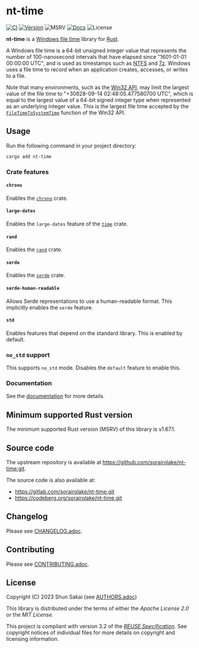 <!--
SPDX-FileCopyrightText: 2023 Shun Sakai

SPDX-License-Identifier: Apache-2.0 OR MIT
-->

# nt-time

[![CI][ci-badge]][ci-url]
[![Version][version-badge]][version-url]
![MSRV][msrv-badge]
[![Docs][docs-badge]][docs-url]
![License][license-badge]

**nt-time** is a [Windows file time] library for [Rust].

A Windows file time is a 64-bit unsigned integer value that represents the
number of 100-nanosecond intervals that have elapsed since "1601-01-01 00:00:00
UTC", and is used as timestamps such as [NTFS] and [7z]. Windows uses a file
time to record when an application creates, accesses, or writes to a file.

Note that many environments, such as the [Win32 API], may limit the largest
value of the file time to "+30828-09-14 02:48:05.477580700 UTC", which is equal
to the largest value of a 64-bit signed integer type when represented as an
underlying integer value. This is the largest file time accepted by the
[`FileTimeToSystemTime`] function of the Win32 API.

## Usage

Run the following command in your project directory:

```sh
cargo add nt-time
```

### Crate features

#### `chrono`

Enables the [`chrono`] crate.

#### `large-dates`

Enables the `large-dates` feature of the [`time`] crate.

#### `rand`

Enables the [`rand`] crate.

#### `serde`

Enables the [`serde`] crate.

#### `serde-human-readable`

Allows Serde representations to use a human-readable format. This implicitly
enables the `serde` feature.

#### `std`

Enables features that depend on the standard library. This is enabled by
default.

### `no_std` support

This supports `no_std` mode. Disables the `default` feature to enable this.

### Documentation

See the [documentation][docs-url] for more details.

## Minimum supported Rust version

The minimum supported Rust version (MSRV) of this library is v1.67.1.

## Source code

The upstream repository is available at
<https://github.com/sorairolake/nt-time.git>.

The source code is also available at:

- <https://gitlab.com/sorairolake/nt-time.git>
- <https://codeberg.org/sorairolake/nt-time.git>

## Changelog

Please see [CHANGELOG.adoc].

## Contributing

Please see [CONTRIBUTING.adoc].

## License

Copyright (C) 2023 Shun Sakai (see [AUTHORS.adoc])

This library is distributed under the terms of either the _Apache License 2.0_
or the _MIT License_.

This project is compliant with version 3.2 of the [_REUSE Specification_]. See
copyright notices of individual files for more details on copyright and
licensing information.

[ci-badge]: https://img.shields.io/github/actions/workflow/status/sorairolake/nt-time/CI.yaml?branch=develop&style=for-the-badge&logo=github&label=CI
[ci-url]: https://github.com/sorairolake/nt-time/actions?query=branch%3Adevelop+workflow%3ACI++
[version-badge]: https://img.shields.io/crates/v/nt-time?style=for-the-badge&logo=rust
[version-url]: https://crates.io/crates/nt-time
[msrv-badge]: https://img.shields.io/crates/msrv/nt-time?style=for-the-badge&logo=rust
[docs-badge]: https://img.shields.io/docsrs/nt-time?style=for-the-badge&logo=docsdotrs&label=Docs.rs
[docs-url]: https://docs.rs/nt-time
[license-badge]: https://img.shields.io/crates/l/nt-time?style=for-the-badge
[Windows file time]: https://docs.microsoft.com/en-us/windows/win32/sysinfo/file-times
[Rust]: https://www.rust-lang.org/
[NTFS]: https://en.wikipedia.org/wiki/NTFS
[7z]: https://www.7-zip.org/7z.html
[Win32 API]: https://learn.microsoft.com/en-us/windows/win32/
[`FileTimeToSystemTime`]: https://learn.microsoft.com/en-us/windows/win32/api/timezoneapi/nf-timezoneapi-filetimetosystemtime
[`time`]: https://crates.io/crates/time
[`chrono`]: https://crates.io/crates/chrono
[`rand`]: https://crates.io/crates/rand
[`serde`]: https://serde.rs/
[CHANGELOG.adoc]: CHANGELOG.adoc
[CONTRIBUTING.adoc]: CONTRIBUTING.adoc
[AUTHORS.adoc]: AUTHORS.adoc
[_REUSE Specification_]: https://reuse.software/spec/
